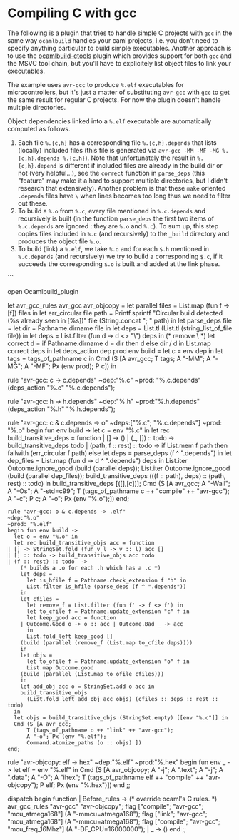 # Compiling C with gcc
The following is a plugin that tries to handle simple C projects with
`gcc` in the same way `ocamlbuild` handles your caml projects, i.e. you
don't need to specify anything particular to build simple executables.
Another approach is to use the
[ocamlbuild-ctools](http://dvide.com/labs/ocamlbuild-ctools) plugin
which provides support for both `gcc` and the MSVC tool chain, but
you'll have to explicitely list object files to link your executables.

The example uses `avr-gcc` to produce `%.elf` executables for
microcontrollers, but it's just a matter of substituting `avr-gcc` with
`gcc` to get the same result for regular C projects. For now the plugin
doesn't handle multiple directories.

Object dependencies linked into a `%.elf` executable are automatically
computed as follows.

1. Each file `%.{c,h}` has a corresponding file `%.{c,h}.depends` that
 lists \(locally\) included files \(this file is generated via
 `avr-gcc -MM -MF -MG %.{c,h}.depends %.{c,h}`\). Note that
 unfortunately the result in `%.{c,h}.depend` is different if
 included files are already in the build dir or not \(very
 helpful...\), see the `correct` function in `parse_deps` \(this
 "feature" may make it a hard to support multiple directories, but I
 didn't research that extensively\). Another problem is that these
 `make` oriented `.depends` files have `\` when lines becomes too
 long thus we need to filter out these.
2. To build a `%.o` from `%.c`, every file mentioned in `%.c.depends`
 and recursively is built \(in the function `parse_deps` the first two
 items of `%.c.depends` are ignored : they are `%.o` and `%.c`\). To
 sum up, this step copies files included in `%.c` \(and recursively\)
 to the `_build` directory and produces the object file `%.o`.
3. To build \(link\) a `%.elf`, we take `%.o` and for each `$.h`
 mentioned in `%.c.depends` \(and recursively\) we try to build a
 corresponding `$.c`, if it succeeds the corresponding `$.o` is built
 and added at the link phase.

<!-- -->```
open Ocamlbuild_plugin

let avr_gcc_rules avr_gcc avr_objcopy =
  let parallel files = List.map (fun f -> [f]) files in
  let err_circular file path = 
    Printf.sprintf "Circular build detected (%s already seen in [%s])"
      file (String.concat "; " path)
  in
  let parse_deps file = 
    let dir = Pathname.dirname file in
    let deps = List.tl (List.tl (string_list_of_file file)) in
    let deps = List.filter (fun d -> d <> "\\") deps in (* remove \ *)
    let correct d = if Pathname.dirname d = dir then d else dir / d in
    List.map correct deps
  in
  let deps_action dep prod env build = 
    let c = env dep in
    let tags = tags_of_pathname c in
    Cmd (S [A avr_gcc; T tags; 
        A "-MM"; A "-MG"; A "-MF"; Px (env prod); P c])
  in

  rule "avr-gcc: c -> c.depends" 
    ~dep:"%.c" 
    ~prod: "%.c.depends" (deps_action "%.c" "%.c.depends");

  rule "avr-gcc: h -> h.depends"
    ~dep:"%.h"
    ~prod:"%.h.depends" (deps_action "%.h" "%.h.depends");

  rule "avr-gcc: c & c.depends -> o"
    ~deps:["%.c"; "%.c.depends"]
    ~prod: "%.o"
    begin fun env build ->
      let c = env "%.c" in
      let rec build_transitive_deps = function
    | [] -> ()
    | (_, []) :: todo -> build_transitive_deps todo
    | (path, f :: rest) :: todo ->
        if List.mem f path then failwith (err_circular f path) else
        let deps = parse_deps (f ^ ".depends") in
        let dep_files = List.map (fun d -> d ^ ".depends") deps in
        List.iter Outcome.ignore_good (build (parallel deps));
        List.iter Outcome.ignore_good (build (parallel dep_files));
        build_transitive_deps (((f :: path), deps) :: (path, rest) :: todo)
      in
      build_transitive_deps [([],[c])];
      Cmd (S [A avr_gcc;
          A "-Wall"; A "-Os"; A "-std=c99";
          T (tags_of_pathname c ++ "compile" ++ "avr-gcc");
          A "-c"; P c;
          A "-o"; Px (env "%.o");])
    end;

    rule "avr-gcc: o & c.depends -> .elf" 
    ~dep:"%.o"
    ~prod: "%.elf"
    begin fun env build -> 
      let o = env "%.o" in
      let rec build_transitive_objs acc = function 
    | [] -> StringSet.fold (fun v l -> v :: l) acc []
    | [] :: todo -> build_transitive_objs acc todo
    | (f :: rest) :: todo  -> 
        (* builds a .o for each .h which has a .c *)
        let deps =
          let is_hfile f = Pathname.check_extension f "h" in
          List.filter is_hfile (parse_deps (f ^ ".depends")) 
        in
        let cfiles = 
          let remove_f = List.filter (fun f' -> f <> f') in
          let to_cfile f = Pathname.update_extension "c" f in
          let keep_good acc = function
        | Outcome.Good o -> o :: acc | Outcome.Bad _ -> acc 
          in
          List.fold_left keep_good [] 
        (build (parallel (remove_f (List.map to_cfile deps)))) 
        in
        let objs = 
          let to_ofile f = Pathname.update_extension "o" f in
          List.map Outcome.good 
        (build (parallel (List.map to_ofile cfiles)))
        in
        let add_obj acc o = StringSet.add o acc in
        build_transitive_objs 
          (List.fold_left add_obj acc objs) (cfiles :: deps :: rest :: todo)
      in
      let objs = build_transitive_objs (StringSet.empty) [[env "%.c"]] in
      Cmd (S [A avr_gcc;
          T (tags_of_pathname o ++ "link" ++ "avr-gcc");
          A "-o"; Px (env "%.elf");
          Command.atomize_paths (o :: objs) ])
    end;


  rule "avr-objcopy: elf -> hex"
    ~dep:"%.elf"
    ~prod:"%.hex"
    begin fun env _ ->
      let elf = env "%.elf" in
      Cmd (S [A avr_objcopy;
          A "-j"; A ".text";
          A "-j"; A ".data";
          A "-O"; A "ihex";
          T (tags_of_pathname elf ++ "compile" ++ "avr-objcopy");
          P elf;
          Px (env "%.hex")])
    end
;;



dispatch begin function
  | Before_rules ->                            (* override ocaml's C rules. *)
      avr_gcc_rules "avr-gcc" "avr-objcopy";
      flag ["compile"; "avr-gcc"; "mcu_atmega168"] (A "-mmcu=atmega168");
      flag ["link"; "avr-gcc"; "mcu_atmega168"] (A "-mmcu=atmega168");
      flag ["compile"; "avr-gcc"; "mcu_freq_16Mhz"] (A "-DF_CPU=16000000");
  | _ -> ()
end
;;

```


